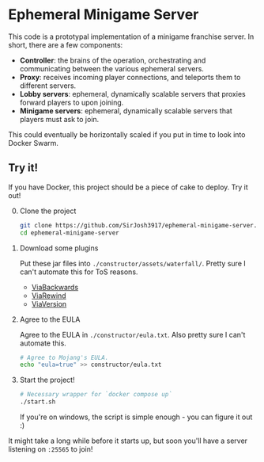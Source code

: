 # Ephemeral Minigame Server

This code is a prototypal implementation of a minigame franchise server. In
short, there are a few components:

- **Controller**: the brains of the operation, orchestrating and communicating
  between the various ephemeral servers.
- **Proxy**: receives incoming player connections, and teleports them to
  different servers.
- **Lobby servers**: ephemeral, dynamically scalable servers that proxies
  forward players to upon joining.
- **Minigame servers**: ephemeral, dynamically scalable servers that players
  must ask to join.

This could eventually be horizontally scaled if you put in time to look into
Docker Swarm.

## Try it!

If you have Docker, this project should be a piece of cake to deploy. Try it
out!

0. Clone the project

   ```sh
   git clone https://github.com/SirJosh3917/ephemeral-minigame-server.git
   cd ephemeral-minigame-server
   ```

1. Download some plugins

   Put these jar files into `./constructor/assets/waterfall/`. Pretty sure I
   can't automate this for ToS reasons.

   - [ViaBackwards](https://www.spigotmc.org/resources/viabackwards.27448/)
   - [ViaRewind](https://www.spigotmc.org/resources/viarewind.52109/)
   - [ViaVersion](https://www.spigotmc.org/resources/viaversion.19254/)

2. Agree to the EULA

   Agree to the EULA in `./constructor/eula.txt`. Also pretty sure I can't
   automate this.

   ```sh
   # Agree to Mojang's EULA.
   echo "eula=true" >> constructor/eula.txt
   ```

3. Start the project!

   ```sh
   # Necessary wrapper for `docker compose up`
   ./start.sh
   ```

   If you're on windows, the script is simple enough - you can figure it out :)

It might take a long while before it starts up, but soon you'll have a server
listening on `:25565` to join!
